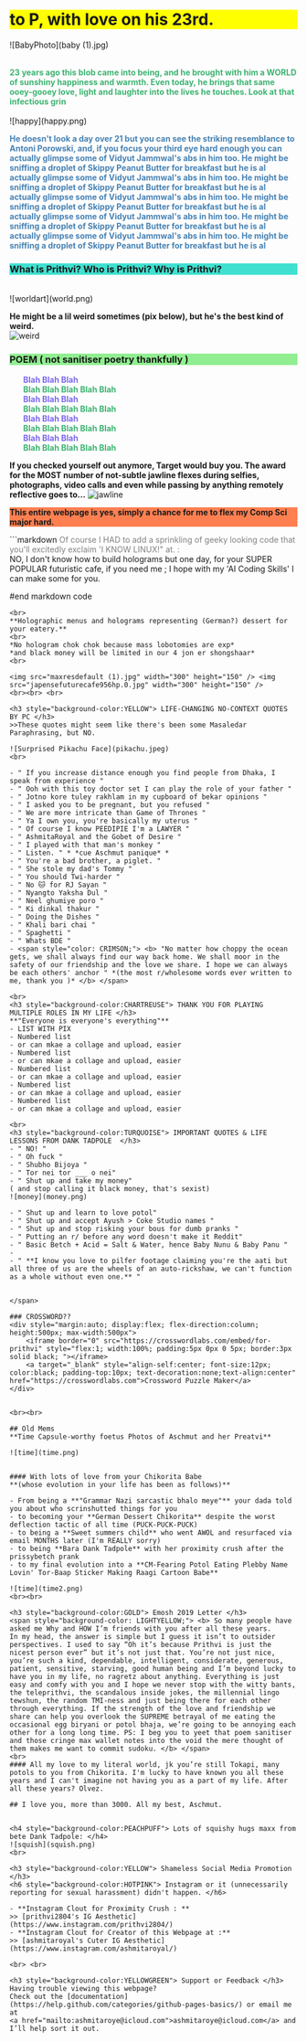 
<h1 style="background-color: YELLOW"> to P, with love on his 23rd. </h1>

![BabyPhoto](baby (1).jpg)

<br>
<span style="color: MEDIUMSEAGREEN;"> <b> 23 years ago this blob came into being, and he brought with him a WORLD of sunshiny happiness and warmth. Even today, he brings that same ooey-gooey love, light and laughter into the lives he touches. Look at that infectious grin </b> </span>
<br><br> 
![happy](happy.png)

<span style="color: STEELBLUE;"> <b> He doesn't look a day over 21 but you can see the striking resemblance to Antoni Porowski, and, if you focus your third eye hard enough you can actually glimpse some of Vidyut Jammwal's abs in him too. He might be sniffing a droplet of Skippy Peanut Butter for breakfast but he is al actually glimpse some of Vidyut Jammwal's abs in him too. He might be sniffing a droplet of Skippy Peanut Butter for breakfast but he is al  actually glimpse some of Vidyut Jammwal's abs in him too. He might be sniffing a droplet of Skippy Peanut Butter for breakfast but he is al  actually glimpse some of Vidyut Jammwal's abs in him too. He might be sniffing a droplet of Skippy Peanut Butter for breakfast but he is al  actually glimpse some of Vidyut Jammwal's abs in him too. He might be sniffing a droplet of Skippy Peanut Butter for breakfast but he is al  </b> </span>
<br>

<h3 style="background-color: TURQUOISE"> What is Prithvi? Who is Prithvi? Why is Prithvi? </h3> 
<br>
![worldart](world.png)

<br>

**He might be a lil weird sometimes (pix below), but he's the best kind of weird.**
<br>
![weird](weird.png)
<br>

<h3 style="background-color:LIGHTGREEN"> POEM ( not sanitiser poetry thankfully ) </h3> 

<ul style="list-style-type:none;"> <b>
<span style="color: MEDIUMSLATEBLUE;"> <li> Blah Blah Blah </li> </span> 
<span style="color: MEDIUMSEAGREEN;"> <li> Blah Blah Blah Blah Blah </li> </span> 
<span style="color: MEDIUMSLATEBLUE;"> <li> Blah Blah Blah </li> </span>
<span style="color: MEDIUMSEAGREEN;"> <li> Blah Blah Blah Blah Blah </li> </span> 
<span style="color: MEDIUMSLATEBLUE;"> <li> Blah Blah Blah </li> </span>
<span style="color: MEDIUMSEAGREEN;"> <li> Blah Blah Blah Blah Blah </li> </span> 
<span style="color: MEDIUMSLATEBLUE;"> <li> Blah Blah Blah </li> </span>
<span style="color: MEDIUMSEAGREEN;"> <li> Blah Blah Blah Blah Blah </li> </span> </b> </ul> 

**If you checked yourself out anymore, Target would buy you. 
The award for the MOST number of not-subtle jawline flexes during selfies,
photographs, video calls and even while passing by anything remotely reflective goes to...**
![jawline](jawline.png)
<br>

<p style="background-color:CORAL"><b>This entire webpage is yes, simply a chance for me to flex my Comp Sci major hard.</b></p>
```markdown
<span style="color: gray;">
  Of course I HAD to add a
  sprinkling of geeky looking 
  code that you'll excitedly 
  exclaim 'I KNOW LINUX!" at. : </span>

<br>
NO, I don't know how to build holograms but one day,
for your SUPER POPULAR futuristic cafe, if you need me ;
I hope with my 'AI Coding Skills' I can make some for you.

#end markdown code
```
<br>
**Holographic menus and holograms representing (German?) dessert for your eatery.**
<br>
*No hologram chok chok because mass lobotomies are exp*
*and black money will be limited in our 4 jon er shongshaar* 
<br>

<img src="maxresdefault (1).jpg" width="300" height="150" /> <img src="japensefuturecafe956hp.0.jpg" width="300" height="150" />
<br><br> <br>

<h3 style="background-color:YELLOW"> LIFE-CHANGING NO-CONTEXT QUOTES BY PC </h3> 
>>These quotes might seem like there's been some Masaledar Paraphrasing, but NO.

![Surprised Pikachu Face](pikachu.jpeg)
<br> 

- " If you increase distance enough you find people from Dhaka, I speak from experience " 
- " Ooh with this toy doctor set I can play the role of your father "
- " Jotno kore tuley rakhlam in my cupboard of bekar opinions "
- " I asked you to be pregnant, but you refused "
- " We are more intricate than Game of Thrones "
- " Ya I own you, you're basically my uterus "
- " Of course I know PEEDIPIE I'm a LAWYER "
- " AshmitaRoyal and the Gobet of Desire "
- " I played with that man's monkey "
- " Listen. " * *cue Aschmut panique* *
- " You're a bad brother, a piglet. "
- " She stole my dad's Tommy "
- " You should Twi-harder "
- " No 🐱 for RJ Sayan "
- " Nyangto Yaksha Dul "
- " Neel ghumiye poro "
- " Ki dinkal thakur "
- " Doing the Dishes "
- " Khali bari chai "
- " Spaghetti "
- " Whats BDE "
- <span style="color: CRIMSON;"> <b> "No matter how choppy the ocean gets, we shall always find our way back home. We shall moor in the safety of our friendship and the love we share. I hope we can always be each others' anchor " *(the most r/wholesome words ever written to me, thank you )* </b> </span>

<br>
<h3 style="background-color:CHARTREUSE"> THANK YOU FOR PLAYING MULTIPLE ROLES IN MY LIFE </h3> 
**"Everyone is everyone's everything"**
- LIST WITH PIX
- Numbered list
- or can mkae a collage and upload, easier
- Numbered list
- or can mkae a collage and upload, easier
- Numbered list
- or can mkae a collage and upload, easier
- Numbered list
- or can mkae a collage and upload, easier
- Numbered list
- or can mkae a collage and upload, easier

<br>
<h3 style="background-color:TURQUOISE"> IMPORTANT QUOTES & LIFE LESSONS FROM DANK TADPOLE  </h3> 
- " NO! "
- " Oh fuck "
- " Shubho Bijoya "
- " Tor nei tor ___ o nei"
- " Shut up and take my money" 
( and stop calling it black money, that's sexist)
![money](money.png)

- " Shut up and learn to love potol"
- " Shut up and accept Ayush > Coke Studio names "
- " Shut up and stop risking your bous for dumb pranks "
- " Putting an r/ before any word doesn't make it Reddit"
- " Basic Betch + Acid = Salt & Water, hence Baby Nunu & Baby Panu "
- 
- " **I know you love to pilfer footage claiming you're the aati but all three of us are the wheels of an auto-rickshaw, we can't function as a whole without even one.** "


</span>

### CROSSWORD??
<div style="margin:auto; display:flex; flex-direction:column; height:500px; max-width:500px">
    <iframe border="0" src="https://crosswordlabs.com/embed/for-prithvi" style="flex:1; width:100%; padding:5px 0px 0 5px; border:3px solid black; "></iframe>
    <a target="_blank" style="align-self:center; font-size:12px; color:black; padding-top:10px; text-decoration:none;text-align:center" href="https://crosswordlabs.com">Crossword Puzzle Maker</a>
</div>


<br><br>

## Old Mems
**Time Capsule-worthy foetus Photos of Aschmut and her Preatvi**

![time](time.png)


#### With lots of love from your Chikorita Babe
**(whose evolution in your life has been as follows)** 

- From being a **"Grammar Nazi sarcastic bhalo meye"** your dada told you about who scrinshutted things for you
- to becoming your **German Dessert Chikorita** despite the worst deflection tactic of all time (PUCK-PUCK-PUCK)
- to being a **Sweet summers child** who went AWOL and resurfaced via email MONTHS later (I'm REALLY sorry)
- to being **Bara Dank Tadpole** with her proximity crush after the prissybetch prank
- to my final evolution into a **CM-Fearing Potol Eating Plebby Name Lovin' Tor-Baap Sticker Making Raagi Cartoon Babe**

![time](time2.png)
<br><br>

<h3 style="background-color:GOLD"> Emosh 2019 Letter </h3> 
<span style="background-color: LIGHTYELLOW;"> <b> So many people have asked me Why and HOW I’m friends with you after all these years. 
In my head, the answer is simple but I guess it isn’t to outsider perspectives. I used to say “Oh it’s because Prithvi is just the nicest person ever” but it’s not just that. You’re not just nice, you’re such a kind, dependable, intelligent, considerate, generous, patient, sensitive, starving, good human being and I’m beyond lucky to have you in my life, no ragretz about anything. Everything is just easy and comfy with you and I hope we never stop with the witty bants, the teleprithvi, the scandalous inside jokes, the millennial lingo tewshun, the random TMI-ness and just being there for each other through everything. If the strength of the love and friendship we share can help you overlook the SUPREME betrayal of me eating the occasional egg biryani or potol bhaja, we’re going to be annoying each other for a long long time. PS: I beg you to yeet that poem sanitiser and those cringe max wallet notes into the void the mere thought of them makes me want to commit sudoku. </b> </span>
<br>
#### All my love to my literal world, jk you’re still Tokapi, many potols to you from Chikorita. I'm lucky to have known you all these years and I can't imagine not having you as a part of my life. After all these years? Olvez.

## I love you, more than 3000. All my best, Aschmut.


<h4 style="background-color:PEACHPUFF"> Lots of squishy hugs maxx from bete Dank Tadpole: </h4> 
![squish](squish.png)
<br>

<h3 style="background-color:YELLOW"> Shameless Social Media Promotion  </h3> 
<h6 style="background-color:HOTPINK"> Instagram or it (unnecessarily reporting for sexual harassment) didn't happen. </h6> 

- **Instagram Clout for Proximity Crush : ** 
>> [prithvi2804's IG Aesthetic](https://www.instagram.com/prithvi2804/)
- **Instagram Clout for Creator of this Webpage at :** 
>> [ashmitaroyal's Cuter IG Aesthetic](https://www.instagram.com/ashmitaroyal/)

<br> <br>

<h3 style="background-color:YELLOWGREEN"> Support or Feedback </h3> 
Having trouble viewing this webpage? 
Check out the [documentation](https://help.github.com/categories/github-pages-basics/) or email me at
<a href="mailto:ashmitaroye@icloud.com">ashmitaroye@icloud.com</a> and I’ll help sort it out.
